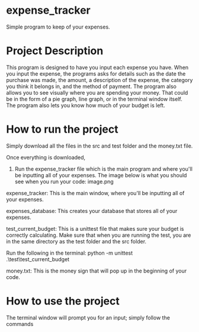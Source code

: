 # expense_tracker

Simple program to keep of your expenses.

# Project Description
This program is designed to have you input each expense you have. When you input the expense, the programs asks for details such as the date the purchase was made, the amount, a description of the expense, the category you think it belongs in, and the method of payment. The program also allows you to see visually where you are spending your money. That could be in the form of a pie graph, line graph, or in the terminal window itself. The program also lets you know how much of your budget is left.

# How to run the project
Simply download all the files in the src and test folder and the money.txt file.

Once everything is downloaded,

1. Run the expense_tracker file which is the main program and where you'll be inputting all of your expenses.
The image below is what you should see when you run your code: 
image.png

expense_tracker: This is the main window, where you'll be inputting all of your expenses.

expenses_database: This creates your database that stores all of your expenses.

test_current_budget: This is a unittest file that makes sure your budget is correctly calculating. Make sure that when you are running the test, you are in the same directory as the test folder and the src folder.

Run the following in the terminal: python -m unittest .\test\test_current_budget

money.txt: This is the money sign that will pop up in the beginning of your code.

# How to use the project
The terminal window will prompt you for an input; simply follow the commands
